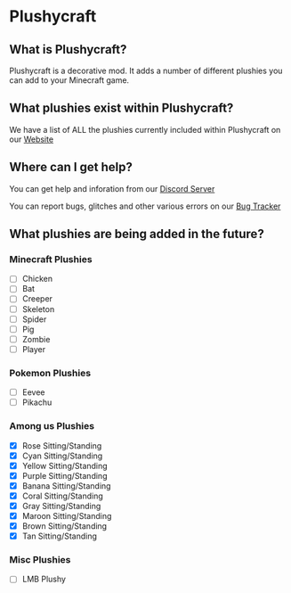 # Plushycraft

## What is Plushycraft?
Plushycraft is a decorative mod. It adds a number of different plushies you can add to your Minecraft game.

## What plushies exist within Plushycraft?
We have a list of ALL the plushies currently included within Plushycraft on our [Website](https://lockyzdev.net/plushycraft/plushylist/)
 
## Where can I get help?
You can get help and inforation from our [Discord Server](https://discord.gg/NgpN3YYbMM)

You can report bugs, glitches and other various errors on our [Bug Tracker](https://tracker.lockyzdev.net)

## What plushies are being added in the future?
### Minecraft Plushies
- [ ] Chicken
- [ ] Bat
- [ ] Creeper
- [ ] Skeleton
- [ ] Spider
- [ ] Pig
- [ ] Zombie
- [ ] Player

### Pokemon Plushies
- [ ] Eevee
- [ ] Pikachu

### Among us Plushies
- [x] Rose Sitting/Standing
- [x] Cyan Sitting/Standing
- [x] Yellow Sitting/Standing
- [x] Purple Sitting/Standing
- [x] Banana Sitting/Standing
- [x] Coral Sitting/Standing
- [x] Gray Sitting/Standing
- [x] Maroon Sitting/Standing
- [x] Brown Sitting/Standing
- [x] Tan Sitting/Standing

### Misc Plushies
- [ ] LMB Plushy
